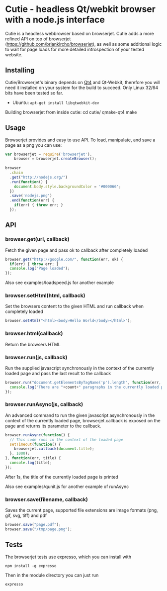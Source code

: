 Cutie - headless Qt/webkit browser with a node.js interface
================================================================
Cutie is a headless webbrowser based on browserjet. Cutie adds
a more refined API on top of browserjet (https://github.com/briankircho/browserjet), as well as some additional logic
to wait for page loads for more detailed introspection of your tested website.

Installing
--------------------------------------
Cutie/Browserjet's binary depends on [Qt4](https://www.qt.io/download-open-source/) and Qt-Webkit, therefore you will need it installed on your system for the build to succeed.
Only Linux 32/64 bits have been tested so far.

* Ubuntu: `apt-get install libqtwebkit-dev`

Building browserjet from inside cutie:
    cd cutie/
    qmake-qt4
    make
    

Usage
--------------------------------------
Browserjet provides and easy to use API.  To load, manipulate, and save a page as a png you can use:

```javascript
var browserjet = require('browserjet'),
    browser = browserjet.createBrowser();
    
browser
  .chain
  .get("http://nodejs.org/")
  .run(function() {
    document.body.style.backgroundColor = '#000066';
  })
  .save('nodejs.png')
  .end(function(err) {
    if(err) { throw err; }
  });
```

API
--------------------------------------
### browser.get(url, callback)
Fetch the given page and pass ok to callback after completely loaded

```javascript
browser.get("http://google.com/", function(err, ok) {
  if(err) { throw err; }
  console.log("Page loaded");
});
```

Also see examples/loadspeed.js for another example

### browser.setHtml(html, callback)
Set the browsers content to the given HTML and run callback when completely loaded

```javascript
browser.setHtml("<html><body>Hello World</body></html>");
```

### browser.html(callback)
Return the browsers HTML

### browser.run(js, callback)
Run the supplied javascript synchronously in the context of the currently loaded page
and pass the last result to the callback

```javascript
browser.run("document.getElementsByTagName('p').length", function(err, count) {
  console.log("There are "+count+" paragraphs in the currently loaded page");
});
```
    
### browser.runAsync(js, callback)
An advanced command to run the given javascript asynchronously in the context of the currently
loaded page, browserjet.callback is exposed on the page and returns its parameter to the callback.

```javascript
browser.runAsync(function() {
  // This code runs in the context of the loaded page
  setTimeout(function() {
    browserjet.callback(document.title);
  }, 1000);
}, function(err, title) {
  console.log(title);
});
```

After 1s, the title of the currently loaded page is printed

Also see examples/qunit.js for another example of runAsync

### browser.save(filename, callback)
Saves the current page, supported file extensions are image formats (png, gif, svg, tiff) and pdf

```javascript
browser.save("page.pdf");
browser.save("/tmp/page.png");
```

Tests
--------------------------------------
The browserjet tests use expresso, which you can install with

    npm install -g expresso

Then in the module directory you can just run

    expresso

       
